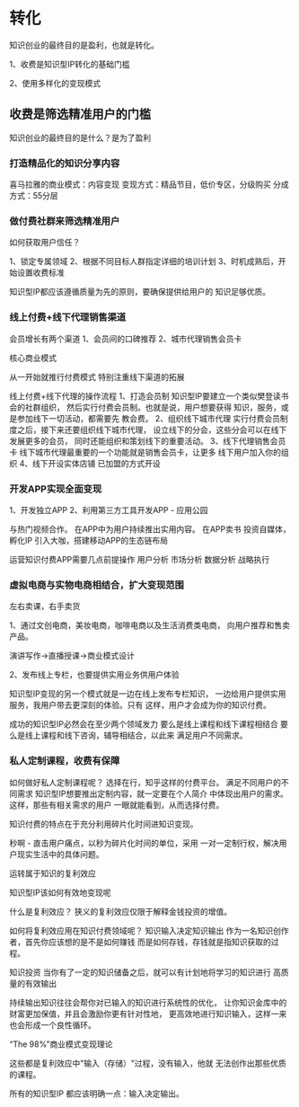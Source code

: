 # 转化

知识创业的最终目的是盈利，也就是转化。

1、收费是知识型IP转化的基础门槛

2、使用多样化的变现模式

## 收费是筛选精准用户的门槛

知识创业的最终目的是什么？是为了盈利

### 打造精品化的知识分享内容

喜马拉雅的商业模式：内容变现
变现方式：精品节目，低价专区，分级购买
分成方式：55分层

### 做付费社群来筛选精准用户

如何获取用户信任？

1、锁定专属领域
2、根据不同目标人群指定详细的培训计划
3、时机成熟后，开始设置收费标准

知识型IP都应该遵循质量为先的原则，要确保提供给用户的
知识足够优质。

### 线上付费+线下代理销售渠道

会员增长有两个渠道
1、会员间的口碑推荐
2、城市代理销售会员卡

核心商业模式

从一开始就推行付费模式
特别注重线下渠道的拓展

线上付费+线下代理的操作流程
1、打造会员制
知识型IP要建立一个类似樊登读书会的社群组织，
然后实行付费会员制。也就是说，用户想要获得
知识，服务，或是参加线下一切活动，都需要先
教会费。
2、组织线下城市代理
实行付费会员制度之后，接下来还要组织线下城市代理，
设立线下的分会，这些分会可以在线下发展更多的会员，
同时还能组织和策划线下的重要活动。
3、线下代理销售会员卡
线下城市代理最重要的一个功能就是销售会员卡，让更多
线下用户加入你的组织
4、线下开设实体店铺
已加盟的方式开设

### 开发APP实现全面变现

1、开发独立APP
2、利用第三方工具开发APP - 应用公园

与热门视频合作。
在APP中为用户持续推出实用内容。
在APP卖书
投资自媒体，孵化IP
引入大咖，搭建移动APP的生态链布局

运营知识付费APP需要几点前提操作
用户分析
市场分析
数据分析
战略执行

### 虚拟电商与实物电商相结合，扩大变现范围

左右卖课，右手卖货

1、通过文创电商，美妆电商，咖啡电商以及生活消费类电商，
向用户推荐和售卖产品。

演讲写作->直播授课->商业模式设计

2、发布线上专栏，也要提供实用业务供用户体验

知识型IP变现的另一个模式就是一边在线上发布专栏知识，
一边给用户提供实用服务，我用户带去更深刻的体验。只有
这样，用户才会成为你的知识付费。

成功的知识型IP必然会在至少两个领域发力
要么是线上课程和线下课程相结合
要么是线上课程和线下咨询，辅导相结合，以此来
满足用户不同需求。

### 私人定制课程，收费有保障

如何做好私人定制课程呢？
选择在行，知乎这样的付费平台。
满足不同用户的不同需求
知识型IP想要推出定制内容，就一定要在个人简介
中体现出用户的需求。这样，那些有相关需求的用户
一眼就能看到，从而选择付费。

知识付费的特点在于充分利用碎片化时间进知识变现。

秒啊 - 直击用户痛点，以秒为碎片化时间的单位，采用
一对一定制行权，解决用户现实生活中的具体问题。

运转属于知识的复利效应

知识型IP该如何有效地变现呢

什么是复利效应？
狭义的复利效应仅限于解释金钱投资的增值。

如何将复利效应用在知识付费领域呢？
知识输入决定知识输出
作为一名知识创作者，首先你应该想的是不是如何赚钱
而是如何存钱，存钱就是指知识获取的过程。

知识投资
当你有了一定的知识储备之后，就可以有计划地将学习的知识进行
高质量的有效输出

持续输出知识往往会帮你对已输入的知识进行系统性的优化，
让你知识金库中的财富更加保值，并且会激励你更有针对性地，
更高效地进行知识输入，这样一来也会形成一个良性循环。

“The 98%”商业模式变现理论

这些都是复利效应中"输入（存储）"过程，没有输入，他就
无法创作出那些优质的课程。

所有的知识型IP 都应该明确一点：输入决定输出。




